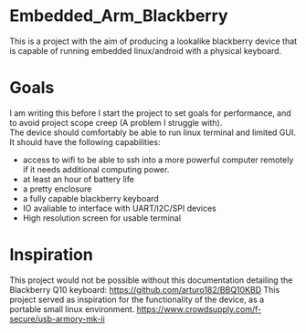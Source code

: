 # Embedded_Arm_Blackberry

This is a project with the aim of producing a lookalike blackberry device that is capable of running embedded linux/android with a physical keyboard.

# Goals
I am writing this before I start the project to set goals for performance, and to avoid project scope creep (A problem I struggle with).  
The device should comfortably be able to run linux terminal and limited GUI.  It should have the following capabilities:
- access to wifi to be able to ssh into a more powerful computer remotely if it needs additional computing power.
- at least an hour of battery life
- a pretty enclosure 
- a fully capable blackberry keyboard
- IO avaliable to interface with UART/I2C/SPI devices
- High resolution screen for usable terminal

# Inspiration
This project would not be possible without this documentation detailing the Blackberry Q10 keyboard:
https://github.com/arturo182/BBQ10KBD
This project served as inspiration for the functionality of the device, as a portable small linux environment.
https://www.crowdsupply.com/f-secure/usb-armory-mk-ii
